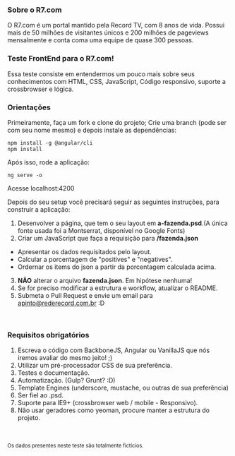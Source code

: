 ### Sobre o R7.com
O R7.com é um portal mantido pela Record TV, com 
8 anos de vida. Possui mais de 50 milhões de visitantes únicos e 200 milhões de pageviews mensalmente e conta coma uma equipe de quase 300 pessoas.

### Teste FrontEnd para o R7.com!
Essa teste consiste em entendermos um pouco mais sobre seus conhecimentos com HTML, CSS,
JavaScript, Código responsivo, suporte a crossbrowser e lógica.

### Orientações
Primeiramente, faça um fork e clone do projeto;
Crie uma branch (pode ser com seu nome mesmo) e depois instale as dependências:

    npm install -g @angular/cli
    npm install

Após isso, rode a aplicação:

    ng serve -o

Acesse localhost:4200

Depois do seu setup você precisará seguir as seguintes instruções, para construir a aplicação:

1. Desenvolver a página, que tem o seu layout em **a-fazenda.psd**.(A única fonte usada foi a Montserrat, disponível no Google Fonts)
2. Criar um JavaScript que faça a requisição para **/fazenda.json**
  * Apresentar os dados requisitados pelo layout.
  * Calcular a porcentagem de "positives" e "negatives".
  * Ordernar os items do json a partir da porcentagem calculada acima.
3.  **NÃO** alterar o arquivo **fazenda.json**. Em hipótese nenhuma!
4. Se for preciso modificar a estrutura e workflow, atualizar o README.
5. Submeta o Pull Request e envie um email para apinto@rederecord.com.br :D
<br>

### Requisitos obrigatórios
1. Escreva o código com BackboneJS, Angular ou VanillaJS que nós iremos avaliar do mesmo jeito! ;)
2. Utilizar um pré-processador CSS de sua preferência.
3. Testes e documentação.
4. Automatização. (Gulp? Grunt? :D)
5. Template Engines (underscore, mustache, ou outras de sua preferência)
6. Ser fiel ao .psd.
7. Suporte para IE9+ (crossbrowser web / mobile - Responsivo).
8. Não usar geradores como yeoman, procure manter a estrutura do projeto.

<br><br><sub>Os dados presentes neste teste são totalmente fictícios.</sub>
